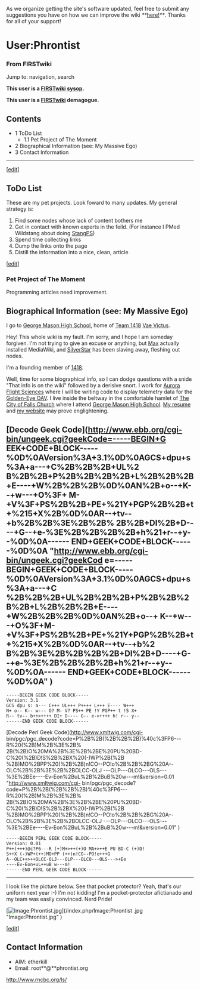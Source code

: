 As we organize getting the site's software updated, feel free to submit any
suggestions you have on how we can improve the wiki
_**_[here!](/index.php/User:Hallry/Suggestions "User:Hallry/Suggestions"
)_**_. Thanks for all of your support!

# User:Phrontist

### From FIRSTwiki

Jump to: navigation, search

**This user is a [FIRSTwiki](/index.php/FIRSTwiki "FIRSTwiki" ) [sysop](/index.php/FIRSTwiki:Administrators "FIRSTwiki:Administrators" ).**

**This user is a [FIRSTwiki](/index.php/FIRSTwiki "FIRSTwiki" ) demagogue.**

## Contents

  * 1 ToDo List
    * 1.1 Pet Project of The Moment
  * 2 Biographical Information (see: My Massive Ego)
  * 3 Contact Information  
---  
  
[[edit](/index.php?title=User:Phrontist&action=edit&section=1 "Edit section:
ToDo List" )]

##  ToDo List

These are my pet projects. Look foward to many updates. My general strategy
is:

  1. Find some nodes whose lack of content bothers me 
  2. Get in contact with known experts in the feild. (For instance I PMed Wildstang about doing [StangPS](/index.php/StangPS "StangPS" )) 
  3. Spend time collecting links 
  4. Dump the links onto the page 
  5. Distill the information into a nice, clean, article 

[[edit](/index.php?title=User:Phrontist&action=edit&section=2 "Edit section:
Pet Project of The Moment" )]

###  Pet Project of The Moment

Programming articles need improvement.


##  Biographical Information (see: My Massive Ego)

I go to [George Mason High School](http://team1418.org "http://team1418.org"
), home of [Team 1418](http://team1418.org "http://team1418.org" ) [Vae
Victus](http://team1418.org "http://team1418.org" ).

Hey! This whole wiki is my fault. I'm sorry, and I hope I am someday forgiven.
I'm not trying to give an excuse or anything, but [Max](/index.php/User:Max
"User:Max" ) actually installed MediaWiki, and
[SilverStar](/index.php/User:SilverStar "User:SilverStar" ) has been slaving
away, fleshing out nodes.

I'm a founding member of [1418](/index.php/1418 "1418" ).

Well, time for some biographical info, so I can dodge questions with a snide
"That info is on the wiki" followed by a derisive snort. I work for [Aurora
Flight Sciences](http://www.aurora.aero "http://www.aurora.aero" ) where I
will be writing code to display telemetry data for the [Golden-Eye
OAV](http://www.aurora.aero/tactical/GoldenEye-50.html
"http://www.aurora.aero/tactical/GoldenEye-50.html" ). I live inside the
beltway in the comfortable hamlet of [The City of Falls
Church](http://en.wikipedia.org/wiki/Falls_Church
"http://en.wikipedia.org/wiki/Falls_Church" ) where I attend [George Mason
High School](http://www.fccps.k12.va.us/gm/ "http://www.fccps.k12.va.us/gm/"
). [My resume](http://phrontist.org/resume.html
"http://phrontist.org/resume.html" ) and [my website](http://phrontist.org
"http://phrontist.org" ) may prove englightening.

[Decode Geek Code](http://www.ebb.org/cgi-bin/ungeek.cgi?geekCode=-----BEGIN+G
EEK+CODE+BLOCK-----%0D%0AVersion%3A+3.1%0D%0AGCS+dpu+s%3A+a---+C%2B%2B%2B+UL%2
B%2B%2B+P%2B%2B%2B%2B+L%2B%2B%2B+E----+W%2B%2B%2B%0D%0AN%2B+o--+K--+w---+O%3F+
M-+V%3F+PS%2B%2B+PE+%21Y+PGP%2B%2B+t+%215+X%2B%0D%0AR--+tv--+b%2B%2B%3E%2B%2B%
2B%2B+DI%2B+D----+G--+e-%3E%2B%2B%2B%2B+h%21+r--+y--%0D%0A------
END+GEEK+CODE+BLOCK------%0D%0A "http://www.ebb.org/cgi-bin/ungeek.cgi?geekCod
e=-----BEGIN+GEEK+CODE+BLOCK-----%0D%0AVersion%3A+3.1%0D%0AGCS+dpu+s%3A+a---+C
%2B%2B%2B+UL%2B%2B%2B+P%2B%2B%2B%2B+L%2B%2B%2B+E----+W%2B%2B%2B%0D%0AN%2B+o--+
K--+w---+O%3F+M-+V%3F+PS%2B%2B+PE+%21Y+PGP%2B%2B+t+%215+X%2B%0D%0AR--+tv--+b%2
B%2B%3E%2B%2B%2B%2B+DI%2B+D----+G--+e-%3E%2B%2B%2B%2B+h%21+r--+y--%0D%0A------
END+GEEK+CODE+BLOCK------%0D%0A" )  
---  
      
    
    -----BEGIN GEEK CODE BLOCK-----
    Version: 3.1
    GCS dpu s: a--- C+++ UL+++ P++++ L+++ E---- W+++
    N+ o-- K-- w--- O? M- V? PS++ PE !Y PGP++ t !5 X+
    R-- tv-- b++>++++ DI+ D---- G-- e->++++ h! r-- y--
    ------END GEEK CODE BLOCK------
      
  
[Decode Perl Geek Code](http://www.xmltwig.com/cgi-
bin/pgc/pgc_decode?code=P%2B%2B\(%2B%2B%2B\)%40c%3FP6---R%20\(%2B\)M%2B%3E%2B%
2B\(%2B\)O%20MA%2B%3E%2B%2BE%20PU%20BD-C%20\(%2B\)D!S%2B%2BX%20\(-\)WP%2B\(%2B
%2B\)MO%2BPP%20\(%2B%2B\)n!CO--PO!o%2B%2B%2BG%20A--OLC%2B%2B%3E%2B%2BOLCC-OLJ
---OLP---OLCO---OLS---%3E%2BEe----Ev-Eon%2BuL%2B%2BuB%20w---m!&version=0.01
"http://www.xmltwig.com/cgi-
bin/pgc/pgc_decode?code=P%2B%2B\(%2B%2B%2B\)%40c%3FP6---R%20\(%2B\)M%2B%3E%2B%
2B\(%2B\)O%20MA%2B%3E%2B%2BE%20PU%20BD-C%20\(%2B\)D!S%2B%2BX%20\(-\)WP%2B\(%2B
%2B\)MO%2BPP%20\(%2B%2B\)n!CO--PO!o%2B%2B%2BG%20A--OLC%2B%2B%3E%2B%2BOLCC-OLJ
---OLP---OLCO---OLS---%3E%2BEe----Ev-Eon%2BuL%2B%2BuB%20w---m!&version=0.01" )  
      
    
    -----BEGIN PERL GEEK CODE BLOCK-----
    Version: 0.01
    P++(+++)@c?P6---R (+)M+>++(+)O MA+>++E PU BD-C (+)D!
    S++X (-)WP+(++)MO+PP (++)n!CO--PO!o+++G
    A--OLC++>++OLCC-OLJ---OLP---OLCO---OLS--->+Ee
    ----Ev-Eon+uL++uB w---m!
    ------END PERL GEEK CODE BLOCK------
      
  
* * *

I look like the picture below. See that pocket protector? Yeah, that's our
uniform next year :-) I'm not kidding! I'm a pocket-protector afictianado and
my team was easily convinced. Nerd Pride!

[![Image:Phrontist.jpg](/media/3/32/Phrontist.jpg)](/index.php/Image:Phrontist
.jpg "Image:Phrontist.jpg" )

[[edit](/index.php?title=User:Phrontist&action=edit&section=4 "Edit section:
Contact Information" )]

##  Contact Information

  * AIM: etherkill 
  * Email: root**@**phrontist.org 

<http://www.rncbc.org/ls/>

